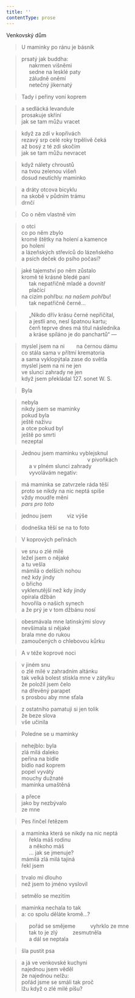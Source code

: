 ```yaml
---
title: ''
contentType: prose
---
```


Venkovský dům

> U maminky po ránu je básník

> prsatý jak buddha:  
>      nakrmen višněmi  
>      sedne na lesklé paty  
>      záludně oněmí  
>      netečný jikernatý

> Tady i peřiny voní koprem

> a sedlácká levandule  
> prosakuje skříní  
> jak se tam můžu vracet

> když za zdí v kopřivách  
> rezavý srp celé roky trpělivě čeká  
> až bosý z té zdi skočím  
> jak se tam můžu nevracet

> když nálety chroustů  
> na tvou zelenou višeň  
> dosud neutichly maminko

> a dráty otcova bicyklu  
> na skobě v půdním trámu  
> drnčí

> Co o něm vlastně vím

> o otci  
> co po něm zbylo  
> kromě štětky na holení a kamence  
> po holení  
> a lázeňských střevíců do lázeňského  
> a psích deček do psího počasí?

> jaké tajemství po něm zůstalo  
> kromě té krásné bledé paní  
>      tak nepatřičně mladé a dovnitř  
>      plačící  
> na cizím pohřbu: _na našem pohřbu_!  
>      tak nepatřičně černé…

>      „Nikdo dřív krásu černé nepřičítal,  
>      a jestli ano, nesl špatnou kartu;  
>      čerň teprve dnes má titul následníka  
>      a kráse spíláno je do panchartů“ —

> myslel jsem na ni        na černou dámu  
> co stála sama v přítmí krematoria  
> a sama vyklopýtala zase do světla  
> myslel jsem na ni ne jen  
> ve slunci zahrady ne jen  
> když jsem překládal 127. sonet W. S.

> Byla

> nebyla  
> nikdy jsem se maminky  
> pokud byla  
> ještě naživu  
> a otce pokud byl  
> ještě po smrti  
> nezeptal

> Jednou jsem maminku vyblejsknul  
>                                             v pivoňkách  
>      a v plném slunci zahrady  
>      vyvolávám negativ:

> má maminka se zatvrzele ráda těší  
> proto se nikdy na nic neptá spíše  
> vždy moudře mění  
> _pars pro toto_

> jednou jsem          viz výše

> dodneška těší se na to foto

> V koprových peřinách

> ve snu o zlé milé  
> ležel jsem o nějaké  
> a tu vešla  
> mámilá o delších nohou  
> než kdy jindy  
> o břicho  
> vyklenutější než kdy jindy  
> opírala džbán  
> hovořila o našich synech  
> a že prý je v tom džbánu nosí

> obesmávala mne latinskými slovy  
> nevšímala si nějaké  
> brala mne do rukou  
> zamoučených o chlebovou kůrku

> A v téže koprové noci

> v jiném snu  
> o zlé milé v zahradním altánku  
> tak velká bolest stiskla mne v zátylku  
> že položil jsem čelo  
> na dřevěný parapet  
> s prosbou aby mne sťala

> z ostatního pamatuji si jen tolik  
> že beze slova  
> vše učinila

> Poledne se u maminky

> nehejblo: byla  
> zlá milá daleko  
> peřina na bidle  
> bidlo nad koprem  
> popel vyvátý  
> mouchy dužnaté  
> maminka umaštěná

> a přece  
> jako by nezbývalo  
> ze mne

> Pes řinčel řetězem

> a maminka která se nikdy na nic neptá  
>      řekla máš rodinu  
>      a někoho máš  
>      … jak se jmenuje?  
> mámilá zlá milá tajiná  
> řekl jsem

> trvalo mi dlouho  
> než jsem to jméno vyslovil

> setmělo se mezitím

> maminka nechala to tak  
> a: co spolu děláte kromě…?

>      pořád se smějeme          vyhrklo ze mne  
>      tak to je zlý          zesmutněla  
>      a dál se neptala

> šla pustit psa

> a já ve venkovské kuchyni  
> najednou jsem věděl  
> že najednou nelžu:  
> pořád jsme se smáli tak proč  
> lžu když o zlé milé píšu?
